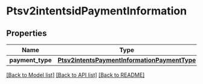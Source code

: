 # Ptsv2intentsidPaymentInformation

## Properties
Name | Type | Description | Notes
------------ | ------------- | ------------- | -------------
**payment_type** | [**Ptsv2intentsPaymentInformationPaymentType**](Ptsv2intentsPaymentInformationPaymentType.md) |  | [optional] 

[[Back to Model list]](../README.md#documentation-for-models) [[Back to API list]](../README.md#documentation-for-api-endpoints) [[Back to README]](../README.md)


